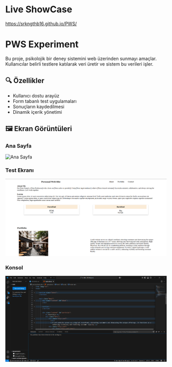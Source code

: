 # Live ShowCase
https://srkngthb16.github.io/PWS/

# PWS Experiment

Bu proje, psikolojik bir deney sistemini web üzerinden sunmayı amaçlar. Kullanıcılar belirli testlere katılarak veri üretir ve sistem bu verileri işler.

## 🔍 Özellikler

- Kullanıcı dostu arayüz
- Form tabanlı test uygulamaları
- Sonuçların kaydedilmesi
- Dinamik içerik yönetimi

## 🖼 Ekran Görüntüleri

### Ana Sayfa
![Ana Sayfa](./screenshots/home.png)

### Test Ekranı
![Test](./screenshots/test.png)

### Konsol
![Konsol](./screenshots/console.png)
